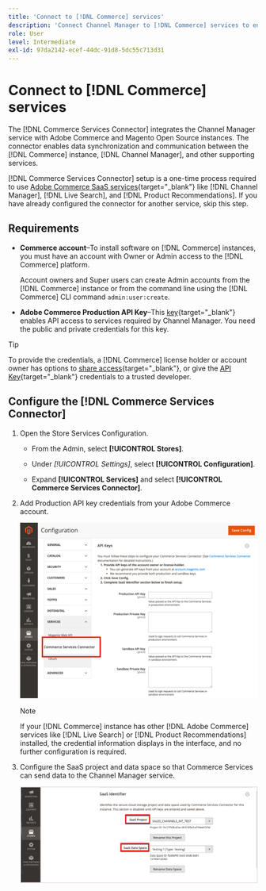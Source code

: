 ```yaml
---
title: 'Connect to [!DNL Commerce] services'
description: 'Connect Channel Manager to [!DNL Commerce] services to enable data synchronization and communication between the [!DNL Commerce] instance, Channel Manager, and other supporting services.'
role: User
level: Intermediate
exl-id: 97da2142-ecef-44dc-91d8-5dc55c713d31
---
```


# Connect to [!DNL Commerce] services

The [!DNL Commerce Services Connector] integrates the Channel Manager service with Adobe Commerce and Magento Open Source instances. The connector enables data synchronization and communication between the [!DNL Commerce] instance, [!DNL Channel Manager], and other supporting services.

 [!DNL Commerce Services Connector] setup is a one-time process required to use [Adobe Commerce SaaS services](https://experienceleague.adobe.com/docs/commerce-merchant-services/user-guides/home.html){target="_blank"} like [!DNL Channel Manager], [!DNL Live Search], and [!DNL Product Recommendations]. If you have already configured the connector for another service, skip this step.

## Requirements

- **Commerce account**–To install software on [!DNL Commerce] instances, you must have an account with Owner or Admin access to the [!DNL Commerce] platform.

  Account owners and Super users can create Admin accounts from the [!DNL Commerce] instance or from the command line using the [!DNL Commerce] CLI command `admin:user:create`.

- **Adobe Commerce Production API Key**–This [key](https://docs.magento.com/user-guide/system/saas.html#apikey){target="_blank"} enables API access to services required by Channel Manager. You need the public and private credentials for this key.
    
>[!TIP]
>
>To provide the credentials, a [!DNL Commerce] license holder or account owner has options to [share access](https://docs.magento.com/user-guide/magento/magento-account-share.html){target="_blank"}, or give the [API Key](https://docs.magento.com/user-guide/system/saas.html#apikey){target="_blank"} credentials to a trusted developer.

## Configure the [!DNL Commerce Services Connector]

1. Open the Store Services Configuration.

   - From the Admin, select **[!UICONTROL Stores]**.

   - Under *[!UICONTROL Settings]*, select **[!UICONTROL Configuration]**.

   - Expand **[!UICONTROL Services]** and select **[!UICONTROL Commerce Services Connector]**.

1. Add Production API key credentials from your Adobe Commerce account.

   ![[!DNL Commerce Services Connector] service in the [!DNL Admin] view](assets/commerce-services-connector-admin-service-view.png)
     
  
   >[!NOTE]
   >
   > If your [!DNL Commerce] instance has other [!DNL Adobe Commerce] services like [!DNL Live Search] or [!DNL Product Recommendations] installed, the credential information displays in the interface, and no further configuration is required.

1. Configure the SaaS project and data space so that Commerce Services can send data to the Channel Manager service.

   ![[!DNL Commerce Services Connector] SaaS Identifier configuration in the [!DNL Admin] view](assets/commerce-services-connector-saas-config.png)

